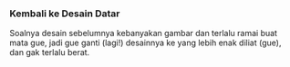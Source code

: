 ### Kembali ke Desain Datar

Soalnya desain sebelumnya kebanyakan gambar dan terlalu ramai buat mata gue, jadi gue ganti (lagi!) desainnya ke yang lebih enak diliat (gue), dan gak terlalu berat.

<!-- METADATA: {"time": "2008-02-17 03:20:18", "title": "Kembali ke Desain Datar"} -->
